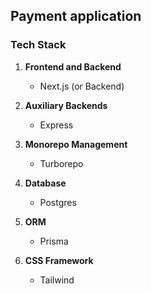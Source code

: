 ## Payment application

### Tech Stack

1. **Frontend and Backend** 
    - Next.js (or Backend)

2. **Auxiliary Backends**
    - Express

3. **Monorepo Management**
    - Turborepo

4. **Database**
    - Postgres

5. **ORM**
    - Prisma

6. **CSS Framework**
    - Tailwind


